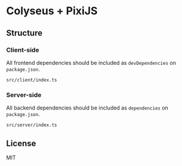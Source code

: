 # Colyseus + PixiJS

## Structure

### Client-side

All frontend dependencies should be included as `devDependencies` on `package.json`.

```
src/client/index.ts 
```

### Server-side

All backend dependencies should be included as `dependencies` on `package.json`.

```
src/server/index.ts 
```

## License

MIT